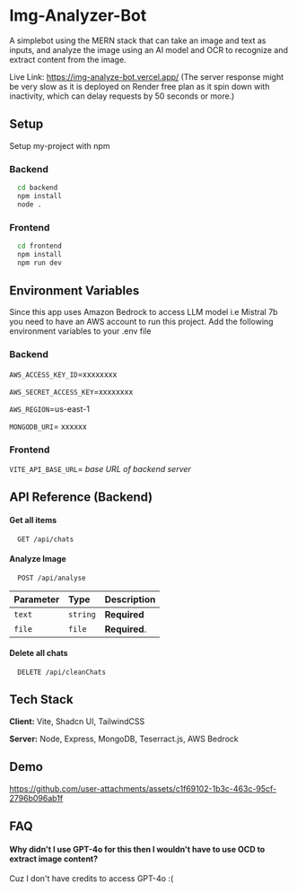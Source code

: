 
# Img-Analyzer-Bot

A simplebot using the MERN stack that can take an image and text as inputs, and analyze the image using an AI model and OCR to recognize and extract content from the image.

Live Link: https://img-analyze-bot.vercel.app/ (The server response might be very slow as it is deployed on Render free plan as it spin down with inactivity, which can delay requests by 50 seconds or more.)

## Setup

Setup my-project with npm

### Backend

```bash
  cd backend
  npm install
  node .
```

### Frontend

```bash
  cd frontend
  npm install
  npm run dev
```
    
## Environment Variables

Since this app uses Amazon Bedrock to access LLM model i.e Mistral 7b you need to have an AWS account to run this project. Add the following environment variables to your .env file

### Backend

`AWS_ACCESS_KEY_ID`=xxxxxxxx

`AWS_SECRET_ACCESS_KEY`=xxxxxxxx

`AWS_REGION`=us-east-1

`MONGODB_URI`= xxxxxx

### Frontend

`VITE_API_BASE_URL`= *base URL of backend server*


## API Reference (Backend)

#### Get all items

```http
  GET /api/chats
```


#### Analyze Image

```http
  POST /api/analyse
```

| Parameter | Type     | Description                       |
| :-------- | :------- | :-------------------------------- |
| `text`      | `string` | **Required** |
|`file`| `file` | **Required**. 


#### Delete all chats

```http
  DELETE /api/cleanChats
```
## Tech Stack

**Client:** Vite, Shadcn UI, TailwindCSS

**Server:** Node, Express, MongoDB, Teserract.js, AWS Bedrock


## Demo

https://github.com/user-attachments/assets/c1f69102-1b3c-463c-95cf-2796b096ab1f




## FAQ

#### Why didn't I use GPT-4o for this then I wouldn't have to use OCD to extract image content?

Cuz I don't have credits to access GPT-4o :(


